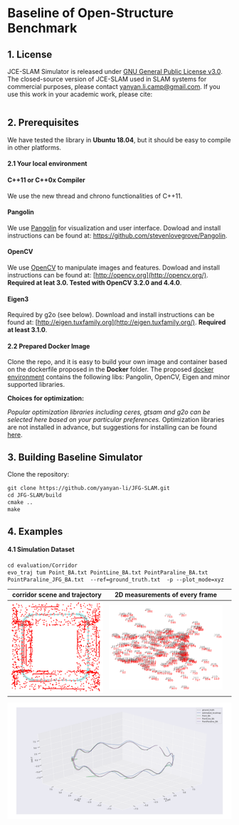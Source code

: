 # Baseline of Open-Structure Benchmark 


## 1. License

JCE-SLAM Simulator is released under [GNU General Public License v3.0](LICENSE). The closed-source version of JCE-SLAM used in SLAM systems for commercial purposes, please contact yanyan.li.camp@gmail.com. If you use this work in your academic work, please cite:
```

```


## 2. Prerequisites 

We have tested the library in **Ubuntu 18.04**, but it should be easy to compile in other platforms.

#### 2.1 Your local environment

#### C++11 or C++0x Compiler

We use the new thread and chrono functionalities of C++11.

#### Pangolin

We use [Pangolin](https://github.com/stevenlovegrove/Pangolin) for visualization and user interface. Dowload and install instructions can be found at: https://github.com/stevenlovegrove/Pangolin.

#### OpenCV

We use [OpenCV](http://opencv.org/) to manipulate images and features. Dowload and install instructions can be found at: [http://opencv.org](http://opencv.org/). **Required at leat 3.0. Tested with OpenCV 3.2.0 and 4.4.0**.

#### Eigen3

Required by g2o (see below). Download and install instructions can be found at: [http://eigen.tuxfamily.org](http://eigen.tuxfamily.org/). **Required at least 3.1.0**.

#### 2.2 Prepared Docker Image 

Clone the repo, and it is easy to build your own image and container based on the dockerfile proposed in the **Docker** folder. The proposed [docker environment](docker/readme.md) contains the following  libs: Pangolin, OpenCV, Eigen and minor supported libraries.   

**Choices for optimization:**

*Popular optimization libraries including ceres, gtsam and g2o can be selected here based on your particular preferences.* 
Optimization libraries are not installed in advance, but suggestions for installing can be found  [here](thirdparty/readme.md).

## 3. Building Baseline Simulator

Clone the repository:
```
git clone https://github.com/yanyan-li/JFG-SLAM.git  
cd JFG-SLAM/build
cmake ..
make
```

## 4. Examples

#### 4.1 Simulation Dataset

```
cd evaluation/Corridor
evo_traj tum Point_BA.txt PointLine_BA.txt PointParaline_BA.txt PointParaline_JFG_BA.txt  --ref=ground_truth.txt  -p --plot_mode=xyz

```
|  corridor scene and trajectory   |      2D measurements of every frame      |      |
| :---:| :----: | :----: |
| ![corridor](images/corridor.png) | <img src="images/corridor_features.gif"> |  |

![box_trajectory](images/box_trajectory.png)
